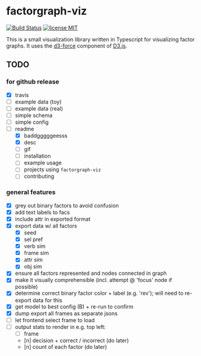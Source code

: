 # factorgraph-viz

[![Build Status](https://travis-ci.org/mbforbes/factorgraph-viz.svg?branch=master)](https://travis-ci.org/mbforbes/factorgraph-viz)
[![license MIT](https://img.shields.io/badge/license-MIT-blue.svg)](https://github.com/mbforbes/factorgraph-viz/blob/master/LICENSE)

This is a small visualization library written in Typescript for visualizing
factor graphs. It uses the [d3-force](https://github.com/d3/d3-force/)
component of [D3.js](https://d3js.org/).

## TODO

### for github release

- [x] travis
- [ ] example data (toy)
- [ ] example data (real)
- [ ] simple schema
- [ ] simple config
- [ ] readme
	- [x] baddgggggeesss
	- [x] desc
	- [ ] gif
	- [ ] installation
	- [ ] example usage
	- [ ] projects using `factorgraph-viz`
	- [ ] contributing

### general features

- [x] grey out binary factors to avoid confusion
- [x] add text labels to facs
- [x] include attr in exported format
- [x] export data w/ all factors
	- [x] seed
	- [x] sel pref
	- [x] verb sim
	- [x] frame sim
	- [x] attr sim
	- [x] obj sim
- [x] ensure all factors represented and nodes connected in graph
- [x] make it visually comprehensible (incl. attempt @ 'focus' node if possible)
- [x] determine correct binary factor color + label (e.g. 'rev'); will need to
      re-export data for this
- [x] get model to best config (B) + re-run to confirm
- [x] dump export all frames as separate jsons
- [ ] let frontend select frame to load
- [ ] output stats to render in e.g. top left:
	- [ ] frame
	- [n] decision + correct / incorrect (do later)
	- [n] count of each factor (do later)
